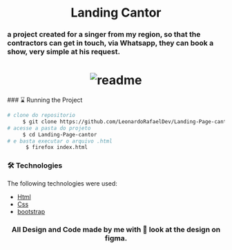 
<h1 align="center"> Landing Cantor  </h1>

### a project created for a singer from my region, so that the contractors can get in touch, via Whatsapp, they can book a show, very simple at his request.


<h1 align="center">
 <img alt="readme" src="https://media.giphy.com/media/B72pEMuXfBqRsNEK2R/giphy.gif">
</h1>
### ⌛ Running the Project

```bash
# clone do repositorio
     $ git clone https://github.com/LeonardoRafaelDev/Landing-Page-cantor
# acesse a pasta do projeto
     $ cd Landing-Page-cantor
# e basta executar o arquivo .html
      $ firefox index.html
```
### 🛠️ Technologies
The following technologies were used:
- [Html](https://developer.mozilla.org/pt-BR/docs/Web/HTML)
- [Css](https://developer.mozilla.org/pt-BR/docs/Web/CSS)
- [bootstrap](https://getbootstrap.com/docs/5.1/getting-started/introduction/)
<h3 align="center">
 All Design and Code made by me with 💜 look at the design on <a src="https://www.figma.com/proto/miy3c8fAGbWnPLImIgx1uY/Dlougas-Santos?node-id=312%3A7&viewport=241%2C48%2C1&scaling=min-zoom&page-id=0%3A1%3Ffuid%3D961042436838890137">figma</a>.
</h3>



